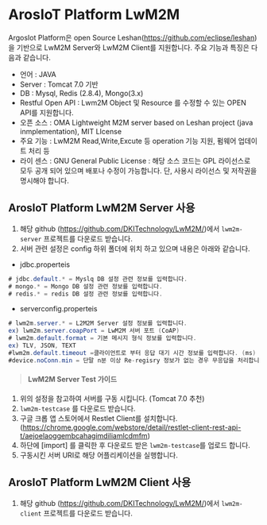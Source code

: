 ArosIoT Platform LwM2M 
=============
ArgosIot Platform은 open Source Leshan(https://github.com/eclipse/leshan)을 기반으로 LwM2M Server와 LwM2M Client를 지원합니다. 
주요 기능과 특징은 다음과 같습니다.

- 언어 : JAVA
- Server : Tomcat 7.0 기반
- DB : Mysql, Redis (2.8.4), Mongo(3.x)
- Restful Open API : Lwm2M Object 및 Resource 를 수정할 수 있는 OPEN API를 지원합니다.
- 오픈 소스 : OMA Lightweight M2M server based on Leshan project (java inmplementation), MIT LIcense
- 주요 기능 : LwM2M Read,Write,Excute 등 operation 기능 지원, 펌웨어 업데이트 처리 등
- 라이 센스 : GNU General Public License : 해당 소스 코드는 GPL 라이선스로 모두 공개 되어 있으며 배포나 수정이 가능합니다.
단, 사용시 라이선스 및 저작권을 명시해야 합니다.


ArosIoT Platform LwM2M Server 사용
------
1. 해당 github (https://github.com/DKITechnology/LwM2M/)에서 `lwm2m-server` 프로젝트를 다운로드 받습니다.
2. 서버 관련 설정은 config 하위 폴더에 위치 하고 있으며 내용은 아래와 같습니다.
 * jdbc.properteis
 ``` java
# jdbc.default.* = Myslq DB 설정 관련 정보를 입력합니다.
# mongo.* = Mongo DB 설정 관련 정보를 입력합니다.
# redis.* = redis DB 설정 관련 정보를 입력합니다.
 ```
  * serverconfig.properteis
 ``` java
# lwm2m.server.* = L2M2M Server 설정 정보를 입력합니다.
ex) lwm2m.server.coapPort = LwM2M 서버 포트 (CoAP)
# lwm2m.default.format = 기본 메시지 형식 정보를 입력합니다.
ex) TLV, JSON, TEXT
#lwm2m.default.timeout =클라이언트로 부터 응답 대기 시간 정보를 입력합니다. (ms)
#device.noConn.min = 단말 n분 이상 Re-regisry 정보가 없는 경우 무응답을 처리합니다.
 ```
 
 > #### LwM2M Server Test 가이드
 1. 위의 설정을 참고하여 서버를 구동 시킵니다. (Tomcat 7.0 추천)
 2. `lwm2m-testcase` 를 다운로드 받습니다.
 2. 구글 크롭 앱 스토어에서 Restlet Client를 설치합니다. (https://chrome.google.com/webstore/detail/restlet-client-rest-api-t/aejoelaoggembcahagimdiliamlcdmfm)
 3. 하단에 [import] 를 클릭한 후 다운로드 받은 `lwm2m-testcase`를 업로드 합니다.
 4. 구동시킨 서버 URI로 해당 어플리케이션을 실행합니다.
 
 
ArosIoT Platform LwM2M Client 사용
------

1. 해당 github (https://github.com/DKITechnology/LwM2M/)에서 `lwm2m-client` 프로젝트를 다운로드 받습니다.

